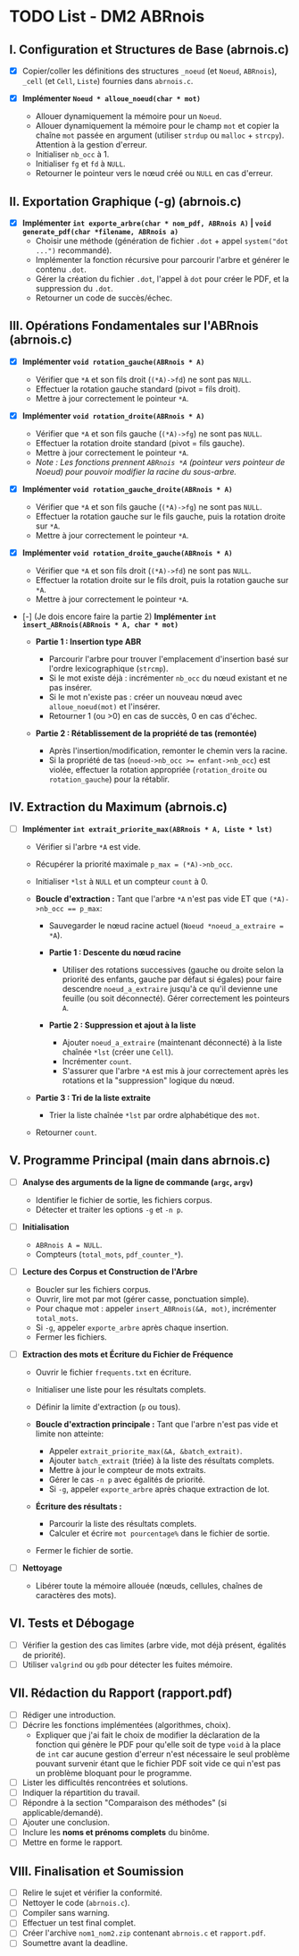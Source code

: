 # TODO List - DM2 ABRnois

## I. Configuration et Structures de Base (abrnois.c)

- [x] Copier/coller les définitions des structures `_noeud` (et `Noeud`, `ABRnois`), `_cell` (et `Cell`, `Liste`) fournies dans `abrnois.c`.

- [x] **Implémenter `Noeud * alloue_noeud(char * mot)`**
  - Allouer dynamiquement la mémoire pour un `Noeud`.
  - Allouer dynamiquement la mémoire pour le champ `mot` et copier la chaîne `mot` passée en argument (utiliser `strdup` ou `malloc` + `strcpy`). Attention à la gestion d'erreur.
  - Initialiser `nb_occ` à 1.
  - Initialiser `fg` et `fd` à `NULL`.
  - Retourner le pointeur vers le nœud créé ou `NULL` en cas d'erreur.

## II. Exportation Graphique (-g) (abrnois.c)

- [x] **Implémenter `int exporte_arbre(char * nom_pdf, ABRnois A)` | `void generate_pdf(char *filename, ABRnois a)`**
  - Choisir une méthode (génération de fichier `.dot` + appel `system("dot ...")` recommandé).
  - Implémenter la fonction récursive pour parcourir l'arbre et générer le contenu `.dot`.
  - Gérer la création du fichier `.dot`, l'appel à `dot` pour créer le PDF, et la suppression du `.dot`.
  - Retourner un code de succès/échec.

## III. Opérations Fondamentales sur l'ABRnois (abrnois.c)

- [x] **Implémenter `void rotation_gauche(ABRnois * A)`**
  - Vérifier que `*A` et son fils droit (`(*A)->fd`) ne sont pas `NULL`.
  - Effectuer la rotation gauche standard (pivot = fils droit).
  - Mettre à jour correctement le pointeur `*A`.

- [x] **Implémenter `void rotation_droite(ABRnois * A)`**
  - Vérifier que `*A` et son fils gauche (`(*A)->fg`) ne sont pas `NULL`.
  - Effectuer la rotation droite standard (pivot = fils gauche).
  - Mettre à jour correctement le pointeur `*A`.
  - _Note : Les fonctions prennent `ABRnois *A` (pointeur vers pointeur de Noeud) pour pouvoir modifier la racine du sous-arbre._

- [x] **Implémenter `void rotation_gauche_droite(ABRnois * A)`**
  - Vérifier que `*A` et son fils gauche (`(*A)->fg`) ne sont pas `NULL`.
  - Effectuer la rotation gauche sur le fils gauche, puis la rotation droite sur `*A`.
  - Mettre à jour correctement le pointeur `*A`.

- [x] **Implémenter `void rotation_droite_gauche(ABRnois * A)`**
  - Vérifier que `*A` et son fils droit (`(*A)->fd`) ne sont pas `NULL`.
  - Effectuer la rotation droite sur le fils droit, puis la rotation gauche sur `*A`.
  - Mettre à jour correctement le pointeur `*A`.

- [-] (Je dois encore faire la partie 2) **Implémenter `int insert_ABRnois(ABRnois * A, char * mot)`**
  - **Partie 1 : Insertion type ABR**
    - Parcourir l'arbre pour trouver l'emplacement d'insertion basé sur l'ordre lexicographique (`strcmp`).
    - Si le mot existe déjà : incrémenter `nb_occ` du nœud existant et ne pas insérer.
    - Si le mot n'existe pas : créer un nouveau nœud avec `alloue_noeud(mot)` et l'insérer.
    - Retourner 1 (ou >0) en cas de succès, 0 en cas d'échec.

  - **Partie 2 : Rétablissement de la propriété de tas (remontée)**
    - Après l'insertion/modification, remonter le chemin vers la racine.
    - Si la propriété de tas (`noeud->nb_occ >= enfant->nb_occ`) est violée, effectuer la rotation appropriée (`rotation_droite` ou `rotation_gauche`) pour la rétablir.

## IV. Extraction du Maximum (abrnois.c)

- [ ] **Implémenter `int extrait_priorite_max(ABRnois * A, Liste * lst)`**
  - Vérifier si l'arbre `*A` est vide.
  - Récupérer la priorité maximale `p_max = (*A)->nb_occ`.
  - Initialiser `*lst` à `NULL` et un compteur `count` à 0.

  - **Boucle d'extraction :** Tant que l'arbre `*A` n'est pas vide ET que `(*A)->nb_occ == p_max`:
    - Sauvegarder le nœud racine actuel (`Noeud *noeud_a_extraire = *A`).

    - **Partie 1 : Descente du nœud racine**
      - Utiliser des rotations successives (gauche ou droite selon la priorité des enfants, gauche par défaut si égales) pour faire descendre `noeud_a_extraire` jusqu'à ce qu'il devienne une feuille (ou soit déconnecté). Gérer correctement les pointeurs `A`.

    - **Partie 2 : Suppression et ajout à la liste**
      - Ajouter `noeud_a_extraire` (maintenant déconnecté) à la liste chaînée `*lst` (créer une `Cell`).
      - Incrémenter `count`.
      - S'assurer que l'arbre `*A` est mis à jour correctement après les rotations et la "suppression" logique du nœud.

  - **Partie 3 : Tri de la liste extraite**
    - Trier la liste chaînée `*lst` par ordre alphabétique des `mot`.
  - Retourner `count`.

## V. Programme Principal (main dans abrnois.c)

- [ ] **Analyse des arguments de la ligne de commande (`argc`, `argv`)**
  - Identifier le fichier de sortie, les fichiers corpus.
  - Détecter et traiter les options `-g` et `-n p`.

- [ ] **Initialisation**
  - `ABRnois A = NULL`.
  - Compteurs (`total_mots`, `pdf_counter_*`).

- [ ] **Lecture des Corpus et Construction de l'Arbre**
  - Boucler sur les fichiers corpus.
  - Ouvrir, lire mot par mot (gérer casse, ponctuation simple).
  - Pour chaque mot : appeler `insert_ABRnois(&A, mot)`, incrémenter `total_mots`.
  - Si `-g`, appeler `exporte_arbre` après chaque insertion.
  - Fermer les fichiers.

- [ ] **Extraction des mots et Écriture du Fichier de Fréquence**
  - Ouvrir le fichier `frequents.txt` en écriture.
  - Initialiser une liste pour les résultats complets.
  - Définir la limite d'extraction (`p` ou tous).

  - **Boucle d'extraction principale :** Tant que l'arbre n'est pas vide et limite non atteinte:
    - Appeler `extrait_priorite_max(&A, &batch_extrait)`.
    - Ajouter `batch_extrait` (triée) à la liste des résultats complets.
    - Mettre à jour le compteur de mots extraits.
    - Gérer le cas `-n p` avec égalités de priorité.
    - Si `-g`, appeler `exporte_arbre` après chaque extraction de lot.

  - **Écriture des résultats :**
    - Parcourir la liste des résultats complets.
    - Calculer et écrire `mot pourcentage%` dans le fichier de sortie.
  - Fermer le fichier de sortie.

- [ ] **Nettoyage**
  - Libérer toute la mémoire allouée (nœuds, cellules, chaînes de caractères des mots).

## VI. Tests et Débogage

- [ ] Vérifier la gestion des cas limites (arbre vide, mot déjà présent, égalités de priorité).
- [ ] Utiliser `valgrind` ou `gdb` pour détecter les fuites mémoire.

## VII. Rédaction du Rapport (rapport.pdf)

- [ ] Rédiger une introduction.
- [ ] Décrire les fonctions implémentées (algorithmes, choix).
  - Expliquer que j'ai fait le choix de modifier la déclaration de la fonction qui génère le PDF pour qu'elle soit de type `void` à la place de `int` car aucune gestion d'erreur n'est nécessaire le seul problème pouvant survenir étant que le fichier PDF soit vide ce qui n'est pas un problème bloquant pour le programme.
- [ ] Lister les difficultés rencontrées et solutions.
- [ ] Indiquer la répartition du travail.
- [ ] Répondre à la section "Comparaison des méthodes" (si applicable/demandé).
- [ ] Ajouter une conclusion.
- [ ] Inclure les **noms et prénoms complets** du binôme.
- [ ] Mettre en forme le rapport.

## VIII. Finalisation et Soumission

- [ ] Relire le sujet et vérifier la conformité.
- [ ] Nettoyer le code (`abrnois.c`).
- [ ] Compiler sans warning.
- [ ] Effectuer un test final complet.
- [ ] Créer l'archive `nom1_nom2.zip` contenant `abrnois.c` et `rapport.pdf`.
- [ ] Soumettre avant la deadline.
